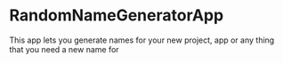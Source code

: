 # RandomNameGeneratorApp
This app lets you generate names for your new project, app or any thing that you need a new name for
